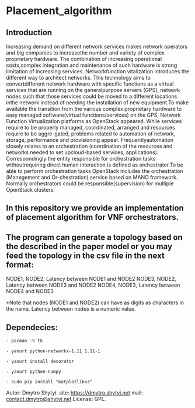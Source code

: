 # Placement_algorithm
## Introduction
Increasing demand on different network services makes network operators and big companies to increasethe number and variety of complex proprietary hardware. The combination of increasing operational costs,complex integration and maintenance of such hardware is strong limitation of increasing services. Networkfunction vitalization introduces the different way to architect networks. This technology aims to convertdifferent  network  hardware  with  specific functions  as  a  virtual  services  that  are  running  on the  generalpurpose servers (GPS), network nodes such that those services could be moved to a different locations inthe network instead of needing the installation of new equipment.To make available the transition from the various complex proprietary hardware to easy managed software(virtual  functions/services)  on  the  GPS,  Network  Function  Virtualization  platforms  as  OpenStack appeared. While services require to be properly managed, coordinated, arranged and resources require to be aggre-gated, problems related to automation of network, storage, performance and provisioning appear. Frequentlyautomation closely relates to an orchestration (coordination of the resources and networks needed to set upcloud-based services, applications). Correspondingly the entity responsible for orchestration tasks withoutrequiring direct human interaction is defined as orchestrator.To be able to perform orchestration tasks OpenStack includes the orchestration (Manegement and Or-chestration) service based on MANO framework. Normally orchestrators could be responsible(supervision) for multiple OpenStack clusters. 

## In this repository we provide an implementation of placement algorithm for VNF orchestrators. 

## The program can generate a topology based on the described in the paper model or you may feed the topology in the csv file in the next format:

NODE1, NODE2, Latency between NODE1 and NODE2
NODE3, NODE2, Latency between NODE3 and NODE2
NODE4, NODE3, Latency between NODE4 and NODE3

*Note that nodes (NODE1 and NODE2) can have as digits as characters in the name. Latency between nodes is a numeric value.


## Dependecies:

	- pacman -S tk

	- yaourt python-networkx-1.11 1.11-1

 	- yaourt install decorator
	
	- yaourt python-numpy

	- sudo pip install "matplotlib<3"

Autor:
	Dmytro Shytyi.
		site: https://dmytro.shytyi.net
		mail: contact.dmytro@shytyi.net
License: 
	GPL.
